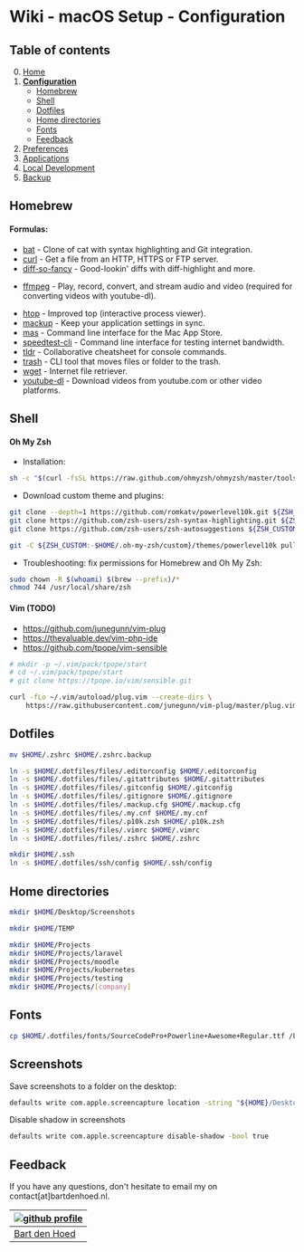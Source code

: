 # Wiki - macOS Setup - Configuration

## Table of contents
0. [Home](/macos-setup/0-home.md)
1. [**Configuration**](/macos-setup/1-configuration.md)
	* [Homebrew](#homebrew)
	* [Shell](#shell)
    * [Dotfiles](#dotfiles)
    * [Home directories](#home-directories)
    * [Fonts](#fonts)
    * [Feedback](#feedback)
2. [Preferences](/macos-setup/2-preferences.md)
3. [Applications](/macos-setup/3-applications.md)
4. [Local Development](/macos-setup/4-local-development.md)
5. [Backup](/macos-setup/5-backup.md)

## Homebrew
#### Formulas:
* [bat](https://github.com/sharkdp/bat) - Clone of cat with syntax highlighting and Git integration.
* [curl](https://curl.se/) - Get a file from an HTTP, HTTPS or FTP server.
* [diff-so-fancy](https://github.com/so-fancy/diff-so-fancy) - Good-lookin' diffs with diff-highlight and more.
<!-- * [dockutil](https://github.com/kcrawford/dockutil) - Command line utility for managing macOS dock items. -->
<!-- * [dnsmasq](https://thekelleys.org.uk/dnsmasq/doc.html) - Lightweight DNS forwarder and DHCP server. -->
* [ffmpeg](https://github.com/FFmpeg/FFmpeg) - Play, record, convert, and stream audio and video (required for converting videos with youtube-dl).
<!-- * [fontconfig](https://wiki.freedesktop.org/www/Software/fontconfig/) - XML-based font configuration API for X Windows -->
* [htop](https://htop.dev/) - Improved top (interactive process viewer).
* [mackup](https://github.com/lra/mackup) - Keep your application settings in sync.
* [mas](https://github.com/mas-cli/mas) - Command line interface for the Mac App Store.
* [speedtest-cli](https://github.com/sivel/speedtest-cli) - Command line interface for testing internet bandwidth.
* [tldr](https://github.com/tldr-pages/tldr) - Collaborative cheatsheet for console commands.
* [trash](https://github.com/ali-rantakari/trash) - CLI tool that moves files or folder to the trash.
* [wget](https://www.gnu.org/software/wget/) - Internet file retriever.
* [youtube-dl](https://github.com/l1ving/youtube-dl) - Download videos from youtube.com or other video platforms.


## Shell
#### Oh My Zsh
* Installation:
```bash
sh -c "$(curl -fsSL https://raw.github.com/ohmyzsh/ohmyzsh/master/tools/install.sh)"
```

* Download custom theme and plugins:
```bash
git clone --depth=1 https://github.com/romkatv/powerlevel10k.git ${ZSH_CUSTOM:-$HOME/.oh-my-zsh/custom}/themes/powerlevel10k
git clone https://github.com/zsh-users/zsh-syntax-highlighting.git ${ZSH_CUSTOM:-$HOME/.oh-my-zsh/custom}/plugins/zsh-syntax-highlighting
git clone https://github.com/zsh-users/zsh-autosuggestions ${ZSH_CUSTOM:-$HOME/.oh-my-zsh/custom}/plugins/zsh-autosuggestions

git -C ${ZSH_CUSTOM:-$HOME/.oh-my-zsh/custom}/themes/powerlevel10k pull
```

* Troubleshooting: fix permissions for Homebrew and Oh My Zsh:
```bash
sudo chown -R $(whoami) $(brew --prefix)/*
chmod 744 /usr/local/share/zsh
```

#### Vim (TODO)
* https://github.com/junegunn/vim-plug
* https://thevaluable.dev/vim-php-ide
* https://github.com/tpope/vim-sensible
```bash
# mkdir -p ~/.vim/pack/tpope/start
# cd ~/.vim/pack/tpope/start
# git clone https://tpope.io/vim/sensible.git
```

```bash
curl -fLo ~/.vim/autoload/plug.vim --create-dirs \
    https://raw.githubusercontent.com/junegunn/vim-plug/master/plug.vim
```

## Dotfiles
```bash
mv $HOME/.zshrc $HOME/.zshrc.backup

ln -s $HOME/.dotfiles/files/.editorconfig $HOME/.editorconfig
ln -s $HOME/.dotfiles/files/.gitattributes $HOME/.gitattributes
ln -s $HOME/.dotfiles/files/.gitconfig $HOME/.gitconfig
ln -s $HOME/.dotfiles/files/.gitignore $HOME/.gitignore
ln -s $HOME/.dotfiles/files/.mackup.cfg $HOME/.mackup.cfg
ln -s $HOME/.dotfiles/files/.my.cnf $HOME/.my.cnf
ln -s $HOME/.dotfiles/files/.p10k.zsh $HOME/.p10k.zsh
ln -s $HOME/.dotfiles/files/.vimrc $HOME/.vimrc
ln -s $HOME/.dotfiles/files/.zshrc $HOME/.zshrc

mkdir $HOME/.ssh
ln -s $HOME/.dotfiles/ssh/config $HOME/.ssh/config
```

## Home directories
```bash
mkdir $HOME/Desktop/Screenshots

mkdir $HOME/TEMP

mkdir $HOME/Projects
mkdir $HOME/Projects/laravel
mkdir $HOME/Projects/moodle
mkdir $HOME/Projects/kubernetes
mkdir $HOME/Projects/testing
mkdir $HOME/Projects/[company]
```

## Fonts
```bash
cp $HOME/.dotfiles/fonts/SourceCodePro+Powerline+Awesome+Regular.ttf /Library/Fonts/
```

## Screenshots
Save screenshots to a folder on the desktop:
```bash
defaults write com.apple.screencapture location -string "${HOME}/Desktop/Screenshots"
```

Disable shadow in screenshots
```bash
defaults write com.apple.screencapture disable-shadow -bool true
```

## Feedback
If you have any questions, don't hesitate to email my on contact[at]bartdenhoed.nl.

| [![github profile](/.images/me_pixar_small.png)](https://github.com/bartdenhoed) |
|---|
| [Bart den Hoed](https://github.com/bartdenhoed) |